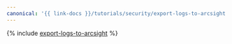 ```yaml
---
canonical: '{{ link-docs }}/tutorials/security/export-logs-to-arcsight'
---
```


{% include [export-logs-to-arcsight](../../_tutorials/security/export-logs-to-arcsight.md) %}